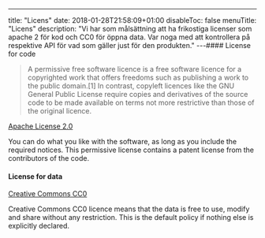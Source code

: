 ---
title: "Licens"
date: 2018-01-28T21:58:09+01:00
disableToc: false
menuTitle: "Licens"
description: "Vi har som målsättning att ha frikostiga licenser som apache 2 för kod och CC0 för öppna data. Var noga med att kontrollera på respektive API för vad som gäller just för den produkten."
---#### License for code

> A permissive free software licence is a free software licence for a copyrighted work that offers freedoms such as publishing a work to the public domain.[1] In contrast, copyleft licences like the GNU General Public License require copies and derivatives of the source code to be made available on terms not more restrictive than those of the original licence.

[Apache License 2.0](https://www.apache.org/licenses/LICENSE-2.0)

You can do what you like with the software, as long as you include the required notices. This permissive license contains a patent license from the contributors of the code.

#### License for data

[Creative Commons CC0](https://creativecommons.org/share-your-work/public-domain/cc0/)

Creative Commons CC0 licence means that the data is free to use, modify and share without any restriction. This is the default policy if nothing else is explicitly declared.
